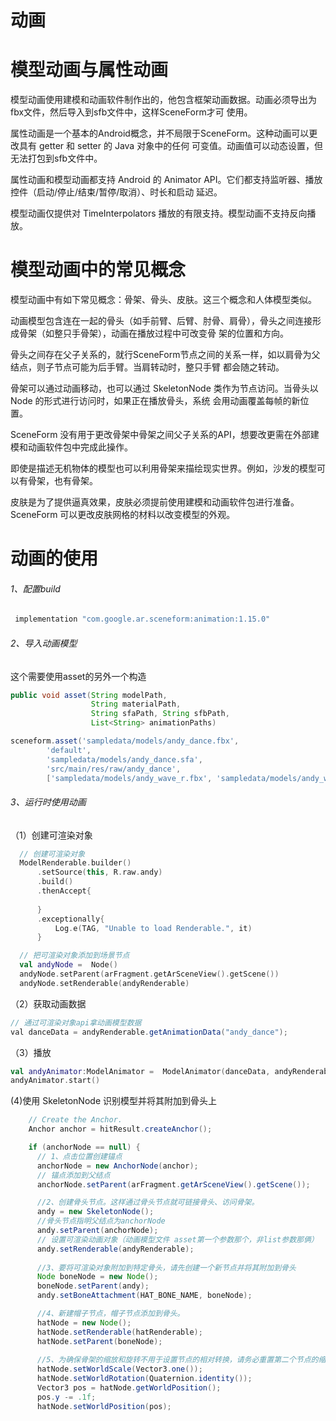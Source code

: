 # 动画

# 模型动画与属性动画

模型动画使用建模和动画软件制作出的，他包含框架动画数据。动画必须导出为fbx文件，然后导入到sfb文件中，这样SceneForm才可 
使用。

属性动画是一个基本的Android概念，并不局限于SceneForm。这种动画可以更改具有 getter 和 setter 的 Java 对象中的任何
可变值。动画值可以动态设置，但无法打包到sfb文件中。

属性动画和模型动画都支持 Android 的 Animator API。它们都支持监听器、播放控件（启动/停止/结束/暂停/取消）、时长和启动
延迟。

模型动画仅提供对 TimeInterpolators 播放的有限支持。模型动画不支持反向播放。

# 模型动画中的常见概念

模型动画中有如下常见概念：骨架、骨头、皮肤。这三个概念和人体模型类似。

动画模型包含连在一起的骨头（如手前臂、后臂、肘骨、肩骨），骨头之间连接形成骨架（如整只手骨架），动画在播放过程中可改变骨
架的位置和方向。

骨头之间存在父子关系的，就行SceneForm节点之间的关系一样，如以肩骨为父结点，则子节点可能为后手臂。当肩转动时，整只手臂
都会随之转动。


骨架可以通过动画移动，也可以通过 SkeletonNode 类作为节点访问。当骨头以 Node 的形式进行访问时，如果正在播放骨头，系统
会用动画覆盖每帧的新位置。

SceneForm 没有用于更改骨架中骨架之间父子关系的API，想要改更需在外部建模和动画软件包中完成此操作。

即使是描述无机物体的模型也可以利用骨架来描绘现实世界。例如，沙发的模型可以有骨架，也有骨架。

皮肤是为了提供逼真效果，皮肤必须提前使用建模和动画软件包进行准备。SceneForm 可以更改皮肤网格的材料以改变模型的外观。


# 动画的使用

###### 1、配置build
```groovy
 implementation "com.google.ar.sceneform:animation:1.15.0"
```

###### 2、导入动画模型

这个需要使用asset的另外一个构造
```java
public void asset(String modelPath, 
                  String materialPath, 
                  String sfaPath, String sfbPath, 
                  List<String> animationPaths)
```

```groovy
sceneform.asset('sampledata/models/andy_dance.fbx',
        'default',
        'sampledata/models/andy_dance.sfa',
        'src/main/res/raw/andy_dance',
        ['sampledata/models/andy_wave_r.fbx', 'sampledata/models/andy_wave_l.fbx'])
```

###### 3、运行时使用动画

（1）创建可渲染对象

```kotlin
  // 创建可渲染对象
  ModelRenderable.builder()
      .setSource(this, R.raw.andy)
      .build()
      .thenAccept{
          
      }
      .exceptionally{
          Log.e(TAG, "Unable to load Renderable.", it)  
      }

  // 把可渲染对象添加到场景节点
  val andyNode =  Node()
  andyNode.setParent(arFragment.getArSceneView().getScene())
  andyNode.setRenderable(andyRenderable)
```
（2）获取动画数据

```groovy
// 通过可渲染对象api拿动画模型数据
val danceData = andyRenderable.getAnimationData("andy_dance");
```

（3）播放
```kotlin
val andyAnimator:ModelAnimator =  ModelAnimator(danceData, andyRenderable)
andyAnimator.start()
```

 (4)使用 SkeletonNode 识别模型并将其附加到骨头上

```java
    // Create the Anchor.
    Anchor anchor = hitResult.createAnchor();

    if (anchorNode == null) {
      // 1、点击位置创建锚点
      anchorNode = new AnchorNode(anchor);
      // 锚点添加到父结点
      anchorNode.setParent(arFragment.getArSceneView().getScene());

      //2、创建骨头节点。这样通过骨头节点就可链接骨头、访问骨架。
      andy = new SkeletonNode();
      //骨头节点指明父结点为anchorNode
      andy.setParent(anchorNode);
      // 设置可渲染动画对象（动画模型文件 asset第一个参数那个，非list参数那俩）
      andy.setRenderable(andyRenderable);
      
      //3、要将可渲染对象附加到特定骨头，请先创建一个新节点并将其附加到骨头
      Node boneNode = new Node();
      boneNode.setParent(andy);
      andy.setBoneAttachment(HAT_BONE_NAME, boneNode);

      //4、新建帽子节点，帽子节点添加到骨头。
      hatNode = new Node();
      hatNode.setRenderable(hatRenderable);
      hatNode.setParent(boneNode);
      
      //5、为确保骨架的缩放和旋转不用于设置节点的相对转换，请务必重置第二个节点的缩放和位置。
      hatNode.setWorldScale(Vector3.one());
      hatNode.setWorldRotation(Quaternion.identity());
      Vector3 pos = hatNode.getWorldPosition();
      pos.y -= .1f;
      hatNode.setWorldPosition(pos);
```










